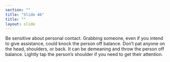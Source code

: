 ```yaml
---
section: ""
title: "Slide 46"
title: ""
layout: slide
---
```


Be sensitive about personal contact. Grabbing someone, even if you intend to give assistance, could knock the person off balance.  Don’t pat anyone on the head, shoulders, or back. It can be demeaning and throw the person off balance. Lightly tap the person’s shoulder if you need to get their attention.
